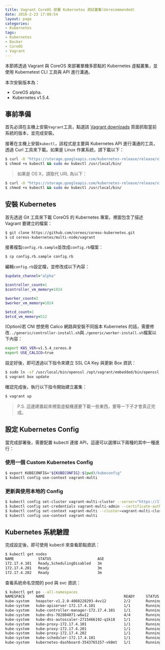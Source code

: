 ```yaml
---
title: Vagrant CoreOS 部署 Kubernetes 測試叢集(Unrecommended)
date: 2016-2-23 17:08:54
layout: page
categories:
- Kubernetes
tags:
- Kubernetes
- Docker
- CoreOS
- Vagrant
---
```

本節將透過 Vagrant 與 CoreOS 來部署單機多節點的 Kubernetes 虛擬叢集，並使用 Kubernetest CLI 工具與 API 進行溝通。

本次安裝版本為：
* CoreOS alpha.
* Kubernetes v1.5.4.

<!--more-->

## 事前準備
首先必須在主機上安裝`Vagrant`工具，點選該 [Vagrant downloads](https://www.vagrantup.com/downloads.html) 頁面抓取當前系統的版本，並完成安裝。

接著在主機上安裝`kubectl`，該程式是主要與 Kubernetes API 進行溝通的工具，透過 Curl 工具來下載。如果是 Linux 作業系統，請下載以下：
```sh
$ curl -O "https://storage.googleapis.com/kubernetes-release/release/v1.5.4/bin/linux/amd64/kubectl"
$ chmod +x kubectl && sudo mv kubectl /usr/local/bin/
```
> 如果是 OS X，請取代 URL 為以下：
```sh
$ curl -O "https://storage.googleapis.com/kubernetes-release/release/v1.5.4/bin/darwin/amd64/kubectl"
$ chmod +x kubectl && sudo mv kubectl /usr/local/bin/
```

## 安裝 Kubernetes
首先透過 Git 工具來下載 CoreOS 的 Kubernetes 專案，裡面包含了描述 Vagrant 要建立的檔案：
```sh
$ git clone https://github.com/coreos/coreos-kubernetes.git
$ cd coreos-kubernetes/multi-node/vagrant
```

接著複製`config.rb.sample`並改成`config.rb`檔案：
```sh
$ cp config.rb.sample config.rb
```

編輯`config.rb`設定檔，並修改成以下內容：
```ruby
$update_channel="alpha"

$controller_count=1
$controller_vm_memory=1024

$worker_count=2
$worker_vm_memory=1024

$etcd_count=1
$etcd_vm_memory=512
```

(Option)若 CNI 想使用 Calico 網路與安裝不同版本 Kubernetes 的話，需要修改`../generic/controller-install.sh`與`./generic/worker-install.sh`檔案以下內容：
```sh
export K8S_VER=v1.5.4_coreos.0
export USE_CALICO=true
```

設定好後，即可透過以下指令來建立 SSL CA Key 與更新 Box 資訊：
```sh
$ sudo ln -sf /usr/local/bin/openssl /opt/vagrant/embedded/bin/openssl
$ vagrant box update
```

確認完成後，執行以下指令開始建立叢集：
```sh
$ vagrant up
```
> P.S. 這邊建置起來裡面虛擬機還要下載一些東西，要等一下子才會真正完成。

## 設定 Kubernetes Config
當完成部署後，需要配置 kubectl 連接 API，這邊可以選擇以下兩種的其中一種進行：

### 使用一個 Custom Kubernetes Config
```sh
$ export KUBECONFIG="${KUBECONFIG}:$(pwd)/kubeconfig"
$ kubectl config use-context vagrant-multi
```

### 更新與使用本地的 Config
```sh
$ kubectl config set-cluster vagrant-multi-cluster --server="https://172.17.4.101:443" --certificate-authority=${PWD}/ssl/ca.pem
$ kubectl config set-credentials vagrant-multi-admin --certificate-authority=${PWD}/ssl/ca.pem --client-key=${PWD}/ssl/admin-key.pem --client-certificate=${PWD}/ssl/admin.pem
$ kubectl config set-context vagrant-multi --cluster=vagrant-multi-cluster --user=vagrant-multi-admin
$ kubectl config use-context vagrant-multi
```

## Kubernetes 系統驗證
完成設定後，即可使用 kubectl 來查看節點資訊：
```sh
$ kubectl get nodes
NAME           STATUS                     AGE
172.17.4.101   Ready,SchedulingDisabled   3m
172.17.4.201   Ready                      3m
172.17.4.202   Ready                      3m
```

查看系統命名空間的 pod 與 svc 資訊：
```sh
$ kubectl get po --all-namespaces
NAMESPACE     NAME                                    READY     STATUS    RESTARTS   AGE
kube-system   heapster-v1.2.0-4088228293-4vv12        2/2       Running   0          28m
kube-system   kube-apiserver-172.17.4.101             1/1       Running   0          29m
kube-system   kube-controller-manager-172.17.4.101    1/1       Running   0          29m
kube-system   kube-dns-782804071-w6w12                4/4       Running   0          29m
kube-system   kube-dns-autoscaler-2715466192-q1k18    1/1       Running   0          29m
kube-system   kube-proxy-172.17.4.101                 1/1       Running   0          28m
kube-system   kube-proxy-172.17.4.201                 1/1       Running   0          29m
kube-system   kube-proxy-172.17.4.202                 1/1       Running   0          29m
kube-system   kube-scheduler-172.17.4.101             1/1       Running   0          28m
kube-system   kubernetes-dashboard-3543765157-vk0mt   1/1       Running   0          29m
```
